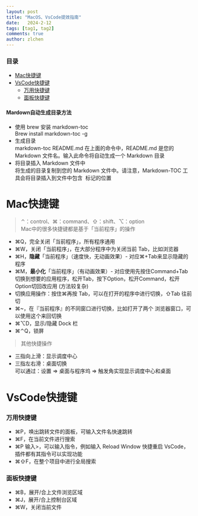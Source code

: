 ```yaml
---
layout: post
title: "MacOS、VsCode提效指南"
date:   2024-2-12
tags: [tag1, tag2]
comments: true
author: zlchen
---
```

<!-- more -->

### 目录

- [Mac快捷键](#Mac快捷键)
- [VsCode快捷键](#VsCode快捷键)
  - [万用快捷键](#万用快捷键)
  - [面板快捷键](#面板快捷键)

#### Mardown自动生成目录方法
* 使用 brew 安装 markdown-toc   
Brew install markdown-toc -g  
* 生成目录  
markdown-toc README.md 在上面的命令中，README.md 是您的 Markdown 文件名。输入此命令将自动生成一个 Markdown 目录
* 将目录插入 Markdown 文件中  
将生成的目录复制到您的 Markdown 文件中。请注意，Markdown-TOC 工具会将目录插入到文件中包含 <!--toc--> 标记的位置   

# Mac快捷键  
> ⌃：control、⌘：command、⇧：shift、⌥：option  
> Mac中的很多快捷键都是基于「当前程序」的操作  

* ⌘Q，完全关闭「当前程序」，所有程序通用  
* ⌘W，关闭「当前程序」，在大部分程序中为关闭当前 Tab，比如浏览器  
* ⌘H，__隐藏__「当前程序」（速度快，无动画效果）- 对应⌘+Tab来显示隐藏的程序  
* ⌘M，__最小化__「当前程序」（有动画效果）- 对应使用先按住Command+Tab切换到想要的应用程序，松开Tab，按下Option，松开Command，松开Option切回改应用 (方法较复杂)  
* 切换应用操作：按住⌘再按 Tab，可以在打开的程序中进行切换，⇧Tab 往前切  
* ⌘~，在『当前程序』的不同窗口进行切换，比如打开了两个 浏览器窗口，可以使用这个来回切换  
* ⌘⌥D，显示/隐藏 Dock 栏  
* ⌘⌃Q，锁屏
> 其他快捷操作


* 三指向上滑：显示调度中心  
* 三指左右滑：桌面切换  
可以通过：设置 => 桌面与程序坞 => 触发角实现显示调度中心和桌面

# VsCode快捷键
### 万用快捷键
* ⌘P，唤出跳转文件的面板，可输入文件名快速跳转
* ⌘F，在当前文件进行搜索
* ⌘P 输入>，可以输入指令，例如输入 Reload Window 快捷重启 VsCode，插件都有其指令可以实现功能
* ⌘⇧F，在整个项目中进行全局搜索

### 面板快捷键
* ⌘B，展开/合上文件浏览区域
* ⌘J，展开/合上控制台区域
* ⌘W，关闭当前文件
